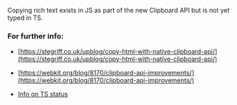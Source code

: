 Copying rich text exists in JS as part of the new Clipboard API but is not yet typed in TS.

### For further info:

- [https://stegriff.co.uk/upblog/copy-html-with-native-clipboard-api/](https://stegriff.co.uk/upblog/copy-html-with-native-clipboard-api/)

- [https://webkit.org/blog/8170/clipboard-api-improvements/](https://webkit.org/blog/8170/clipboard-api-improvements/)

- [Info on TS status](https://stackoverflow.com/a/67661766)

